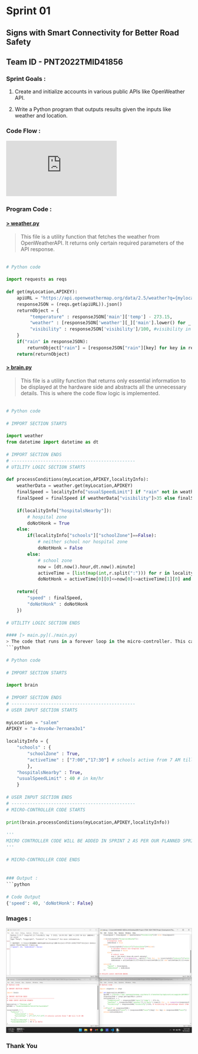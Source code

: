 # Sprint 01

## Signs with Smart Connectivity for Better Road Safety

## Team ID - PNT2022TMID41856

### Sprint Goals :
1. Create and initialize accounts in various public
APIs like OpenWeather API.

1. Write a Python program that outputs results
given the inputs like weather and location.

### Code Flow :
![codeFlow](https://github.com/IBM-EPBL/IBM-Project-47838-1664170967/blob/main/Project%20Design%20and%20planning/Project%20Design%20%20Phase%202/dataFlow.pdf)

### Program Code :

#### [> weather.py](./weather.py)
> This file is a utility function that fetches the weather from OpenWeatherAPI. It returns only certain required parameters of the API response.
```python

# Python code

import requests as reqs

def get(myLocation,APIKEY):
    apiURL = "https://api.openweathermap.org/data/2.5/weather?q={mylocation}&appid={APIkey}"
    responseJSON = (reqs.get(apiURL)).json()
    returnObject = {
         "temperature" : responseJSON['main']['temp'] - 273.15,
         "weather" : [responseJSON['weather'][_]['main'].lower() for _ in range(len(responseJSON['weather']))],
         "visibility" : responseJSON['visibility']/100, #visibility in percentage where 10km is 100% and 0km is 0%
    }
    if("rain" in responseJSON):
        returnObject["rain"] = [responseJSON["rain"][key] for key in responseJSON["rain"]]
    return(returnObject)
```

#### [> brain.py](./brain.py)
> This file is a utility function that returns only essential information to be displayed at the hardware side and abstracts all the unnecessary details. This is where the code flow logic is implemented.
```python

# Python code

# IMPORT SECTION STARTS

import weather
from datetime import datetime as dt

# IMPORT SECTION ENDS
# -----------------------------------------------
# UTILITY LOGIC SECTION STARTS

def processConditions(myLocation,APIKEY,localityInfo):
    weatherData = weather.get(myLocation,APIKEY)
    finalSpeed = localityInfo["usualSpeedLimit"] if "rain" not in weatherData else localityInfo["usualSpeedLimit"]/2
    finalSpeed = finalSpeed if weatherData["visibility"]>35 else finalSpeed/2

    if(localityInfo["hospitalsNearby"]):
        # hospital zone
        doNotHonk = True
    else:
        if(localityInfo["schools"]["schoolZone"]==False):
            # neither school nor hospital zone
            doNotHonk = False
        else:
            # school zone
            now = [dt.now().hour,dt.now().minute]
            activeTime = [list(map(int,r.split(":"))) for r in localityInfo["schools"]["activeTime"]]
            doNotHonk = activeTime[0][0]<=now[0]<=activeTime[1][0] and activeTime[0][1]<=now[1]<=activeTime[1][1]

    return({
        "speed" : finalSpeed,
        "doNotHonk" : doNotHonk
    })

# UTILITY LOGIC SECTION ENDS

#### [> main.py](./main.py)
> The code that runs in a forever loop in the micro-controller. This calls all the util functions from other python files and based on the return value transduces changes in the output hardware display.
```python

# Python code

# IMPORT SECTION STARTS

import brain

# IMPORT SECTION ENDS
# -----------------------------------------------
# USER INPUT SECTION STARTS

myLocation = "salem"
APIKEY = "a-4nvo4w-7ernaea3o1"

localityInfo = {
    "schools" : {
        "schoolZone" : True,
        "activeTime" : ["7:00","17:30"] # schools active from 7 AM till 5:30 PM
        },
    "hospitalsNearby" : True,
    "usualSpeedLimit" : 40 # in km/hr
    }

# USER INPUT SECTION ENDS
# -----------------------------------------------
# MICRO-CONTROLLER CODE STARTS

print(brain.processConditions(myLocation,APIKEY,localityInfo))

'''
MICRO CONTROLLER CODE WILL BE ADDED IN SPRINT 2 AS PER OUR PLANNED SPRINT SCHEDULE
'''

# MICRO-CONTROLLER CODE ENDS


### Output :
```python

# Code Output
{'speed': 40, 'doNotHonk': False}
```

### Images :
![OutputImage](https://github.com/IBM-EPBL/IBM-Project-47838-1664170967/blob/main/Project%20Development%20Phase/Sprint%201/Sprint1%20Output.png)

### Thank You
